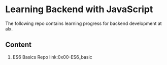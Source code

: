 # Learning Backend with JavaScript

The following repo contains learning progress for backend development at alx.

## Content
1. ES6 Basics Repo link:0x00-ES6_basic
